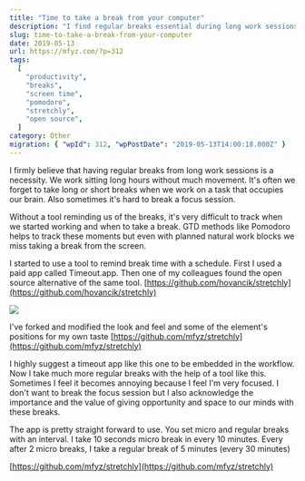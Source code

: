 ```yaml
---
title: "Time to take a break from your computer"
description: "I find regular breaks essential during long work sessions. In this post, I discuss the importance of breaks and share how I use Stretchly, an open-source app, to remind myself to step away from the screen."
slug: time-to-take-a-break-from-your-computer
date: 2019-05-13
url: https://mfyz.com/?p=312
tags:
  [
    "productivity",
    "breaks",
    "screen time",
    "pomodoro",
    "stretchly",
    "open source",
  ]
category: Other
migration: { "wpId": 312, "wpPostDate": "2019-05-13T14:00:18.000Z" }
---
```


I firmly believe that having regular breaks from long work sessions is a necessity. We work sitting long hours without much movement. It's often we forget to take long or short breaks when we work on a task that occupies our brain. Also sometimes it's hard to break a focus session.

Without a tool reminding us of the breaks, it's very difficult to track when we started working and when to take a break. GTD methods like Pomodoro helps to track these moments but even with planned natural work blocks we miss taking a break from the screen.

I started to use a tool to remind break time with a schedule. First I used a paid app called Timeout.app. Then one of my colleagues found the open source alternative of the same tool. [https://github.com/hovancik/stretchly](https://github.com/hovancik/stretchly)

![](/images/archive/en/2019/05/img_0795.jpg)

I've forked and modified the look and feel and some of the element's positions for my own taste [https://github.com/mfyz/stretchly](https://github.com/mfyz/stretchly)

I highly suggest a timeout app like this one to be embedded in the workflow. Now I take much more regular breaks with the help of a tool like this. Sometimes I feel it becomes annoying because I feel I'm very focused. I don't want to break the focus session but I also acknowledge the importance and the value of giving opportunity and space to our minds with these breaks.

The app is pretty straight forward to use. You set micro and regular breaks with an interval. I take 10 seconds micro break in every 10 minutes. Every after 2 micro breaks, I take a regular break of 5 minutes (every 30 minutes)

[https://github.com/mfyz/stretchly](https://github.com/mfyz/stretchly)
